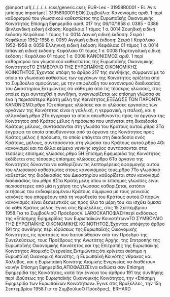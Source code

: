 @import url(./../../../../css/generic.css); 
EUR-Lex - 31958R0001 - EL
Avis juridique important
|
31958R0001
&Epsilon;&Omicron;&Kappa; &Sigma;&upsilon;&mu;&beta;&omicron;&#973;&lambda;&iota;&omicron;: &Kappa;&alpha;&nu;&omicron;&nu;&iota;&sigma;&mu;&#972;&sigmaf; &alpha;&rho;&iota;&theta;. 1 &pi;&epsilon;&rho;&#943; &kappa;&alpha;&theta;&omicron;&rho;&iota;&sigma;&mu;&omicron;&#973; &tau;&omicron;&upsilon; &gamma;&lambda;&omega;&sigma;&sigma;&iota;&kappa;&omicron;&#973; &kappa;&alpha;&theta;&epsilon;&sigma;&tau;&#974;&tau;&omicron;&sigmaf; &tau;&eta;&sigmaf; &Epsilon;&upsilon;&rho;&omega;&pi;&alpha;&#970;&kappa;&#942;&sigmaf; &Omicron;&iota;&kappa;&omicron;&nu;&omicron;&mu;&iota;&kappa;&#942;&sigmaf; &Kappa;&omicron;&iota;&nu;&#972;&tau;&eta;&tau;&alpha;&sigmaf; 
&Epsilon;&pi;&#943;&sigma;&eta;&mu;&eta; &Epsilon;&phi;&eta;&mu;&epsilon;&rho;&#943;&delta;&alpha; &alpha;&rho;&iota;&theta;. 017 &tau;&eta;&sigmaf; 06/10/1958 &sigma;. 0385 - 0386 &Phi;&iota;&nu;&lambda;&alpha;&nu;&delta;&iota;&kappa;&#942; &epsilon;&iota;&delta;&iota;&kappa;&#942; &#941;&kappa;&delta;&omicron;&sigma;&eta;: &Kappa;&epsilon;&phi;&#940;&lambda;&alpha;&iota;&omicron; 1 &tau;&#972;&mu;&omicron;&sigmaf; 1 &sigma;. 0014 &Sigma;&omicron;&upsilon;&eta;&delta;&iota;&kappa;&#942; &epsilon;&iota;&delta;&iota;&kappa;&#942; &#941;&kappa;&delta;&omicron;&sigma;&eta;: &Kappa;&epsilon;&phi;&#940;&lambda;&alpha;&iota;&omicron; 1 &tau;&#972;&mu;&omicron;&sigmaf; 1 &sigma;. 0014 &Delta;&alpha;&nu;&iota;&kappa;&#942; &epsilon;&iota;&delta;&iota;&kappa;&#942; &#941;&kappa;&delta;&omicron;&sigma;&eta;: &Sigma;&epsilon;&iota;&rho;&#940; I &Kappa;&epsilon;&phi;&#940;&lambda;&alpha;&iota;&omicron; 1952-1958 &sigma;. 0059 &Alpha;&gamma;&gamma;&lambda;&iota;&kappa;&#942; &epsilon;&iota;&delta;&iota;&kappa;&#942; &#941;&kappa;&delta;&omicron;&sigma;&eta;: &Sigma;&epsilon;&iota;&rho;&#940; I &Kappa;&epsilon;&phi;&#940;&lambda;&alpha;&iota;&omicron; 1952-1958 &sigma;. 0059 &Epsilon;&lambda;&lambda;&eta;&nu;&iota;&kappa;&#942; &epsilon;&iota;&delta;&iota;&kappa;&#942; &#941;&kappa;&delta;&omicron;&sigma;&eta;: &Kappa;&epsilon;&phi;&#940;&lambda;&alpha;&iota;&omicron; 01 &tau;&#972;&mu;&omicron;&sigmaf; 1 &sigma;. 0014 &Iota;&sigma;&pi;&alpha;&nu;&iota;&kappa;&#942; &epsilon;&iota;&delta;&iota;&kappa;&#942; &#941;&kappa;&delta;&omicron;&sigma;&eta;: &Kappa;&epsilon;&phi;&#940;&lambda;&alpha;&iota;&omicron; 01 &tau;&#972;&mu;&omicron;&sigmaf; 1 &sigma;. 0008 &Pi;&omicron;&rho;&tau;&omicron;&gamma;&alpha;&lambda;&iota;&kappa;&#942; &epsilon;&iota;&delta;&iota;&kappa;&#942; &#941;&kappa;&delta;&omicron;&sigma;&eta; : &Kappa;&epsilon;&phi;&#940;&lambda;&alpha;&iota;&omicron; 01 &tau;&#972;&mu;&omicron;&sigmaf; 1 &sigma;. 0008 
ΚΑΝΟΝΙΣΜΟΣ αριθ. 1 περί καθορισμού του γλωσσικού καθεστώτος της Ευρωπαϊκής Οικονομικής ΚοινότητοςΤΟ ΣΥΜΒΟΥΛΙΟ ΤΗΣ ΕΥΡΩΠΑΪΚΗΣ ΟΙΚΟΝΟΜΙΚΗΣ ΚΟΙΝΟΤΗΤΟΣ,Έχοντας υπόψη το άρθρο 217 της συνθήκης, σύμφωνα με το οποίο το γλωσσικό καθεστώς των οργάνων της Κοινότητος ορίζεται από το Συμβούλιο ομοφώνως, με την επιφύλαξη του κανονισμού διαδικασίας του Δικαστηρίου,Εκτιμώντας ότι κάθε μία από τις τέσσερις γλώσσες, στις οποίες έχει συνταχθεί η συνθήκη, αναγνωρίζεται ως επίσημη γλώσσα σε ένα ή περισσότερα Κράτη μέλη της Κοινότητος,ΕΞΕΔΩΣΕ ΤΟΝ ΠΑΡΟΝΤΑ ΚΑΝΟΝΙΣΜΟ:ρθρο 1Οι επίσημες γλώσσες και οι γλώσσες εργασίας των οργάνων της Κοινότητος είναι η γαλλική, η γερμανική, η ιταλική, και η ολλανδική.ρθρο 2Τα έγγραφα τα οποία απευθύνονται προς τα όργανα της Κοινότητος από Κράτος μέλος ή πρόσωπο που υπάγεται στη δικαιδοσία Κράτους μέλους, συντάσσονται στη γλώσσα του Κράτους αυτού.ρθρο 3Τα έγγραφα τα οποία απευθύνονται από τα όργανα της Κοινότητος προς Κράτος μέλος ή πρόσωπο, το οποίο υπάγεται στη δικαιδοσία ενός Κράτους, μέλους, συντάσσονται στη γλώσσα του Κράτους αυτού.ρθρο 4Οι κανονισμοί και τα άλλα κείμενα γενικής ισχύος συντάσσονται στις τέσσερις επίσημες γλώσσες.ρθρο 5Η Επίσημη Εφημερίδα της Κοινότητος εκδίδεται στις τέσσερις επίσημες γλώσσες.ρθρο 6Τα όργανα της Κοινότητος δύνανται να καθορίζουν τις λεπτομέρειες εφαρμογής αυτού του γλωσσικού καθεστώτος στους κανονισμούς τους.ρθρο 7Το γλωσσικό καθεστώς της διαδικασίας του Δικαστηρίου καθορίζεται στον κανονισμό διαδικασίας του.ρθρο 8Στα Κράτη μέλη όπου οι επίσημες γλώσσες είναι περισσότερες από μία η χρήση της γλώσσας καθορίζεται, κατόπιν αιτήσεως του ενδιαφερομένου Κράτους σύμφωνα με τους γενικούς κανόνες που απορρέουν από τη νομοθεσία του Κράτους αυτού.Ο παρών κανονισμός είναι δεσμευτικός ως προς όλα τα μέρη του και ισχύει άμεσα σε κάθε Κράτος μέλος.Έγινε στις Βρυξέλλες, στις 15 Σεπτεμβρίου 1958.Για το ΣυμβούλιοΟ ΠρόεδροςV. LAROCKΑΠΟΦΑΣΗπερί εκδόσεως της «Επίσημης Εφημερίδας των Ευρωπαϊκών Κοινοτήτων»ΤΟ ΣΥΜΒΟΥΛΙΟ ΤΗΣ ΕΥΡΩΠΑΪΚΗΣ ΟΙΚΟΝΟΜΙΚΗΣ ΚΟΙΝΟΤΗΤΟΣ,Έχοντας υπόψη:το άρθρο 191 της συνθήκης περί ιδρύσεως της Ευρωπαϊκής Οικονομικής Κοινότητος,τις προτάσεις που διετυπώθησαν από τον Πρόεδρο της Συνελεύσεως, τους Προέδρους της Ανωτάτης Αρχής, της Επιτροπής της Ευρωπαϊκής Οικονομικής Κοινότητος και της Επιτροπής της Ευρωπαϊκής Κοινότητος Ατομικής Ενεργείας,Εκτιμώντας:ότι κρίνεται σκόπιμο η Ευρωπαϊκή Οικονομική Κοινότης, η Ευρωπαϊκή Κοινότης νθρακος και Χάλυβος, και η Ευρωπαϊκή Κοινότης Ατομικής Ενεργείας να διαθέτουν κοινήν Επίσημη Εφημερίδα,ΑΠΟΦΑΣΙΖΕΙ:να εκδώσει σαν Επίσημη Εφημερίδα της Κοινότητος, κατά την έννοια του άρθρου 191 της συνθήκης περί ιδρύσεως της Ευρωπαϊκής Οικονομικής Κοινότητος, την «Επίσημη Εφημερίδα των Ευρωπαϊκών Κοινοτήτων».Έγινε στις Βρυξέλλες, την 15η Σεπτεμβρίου 1958.Για το ΣυμβούλιοΟ ΠρόεδροςL. ERHARD